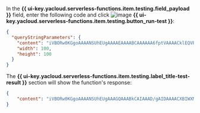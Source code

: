 In the **{{ ui-key.yacloud.serverless-functions.item.testing.field_payload }}** field, enter the following code and click ![image](../../../_assets/console-icons/play-fill.svg) **{{ ui-key.yacloud.serverless-functions.item.testing.button_run-test }}**:

```json
{
  "queryStringParameters": {
    "content": "iVBORw0KGgoAAAANSUhEUgAAAAEAAAABCAAAAAA6fptVAAAACklEQVR4nGNgYAAAAAMAASsJTYQAAAAASUVORK5CYII=",
    "width": 100,
    "height": 100
  }
}
```

The **{{ ui-key.yacloud.serverless-functions.item.testing.label_title-test-result }}** section will show the function's response:

```json
{
    "content": "iVBORw0KGgoAAAANSUhEUgAAAGQAAABkCAIAAAD/gAIDAAAACXBIWXMAAAsTAAALEwEAmpwYAAAANElEQVR4nO3BAQ0AAADCoPdPbQ43oAAAAAAAAAAAAAAAAAAAAAAAAAAAAAAAAAAAAAAAujF1lAABe5jSrAAAAABJRU5ErkJggg=="
}
```